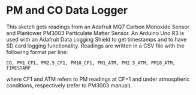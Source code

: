 # PM and CO Data Logger
This sketch gets readings from an Adafruit MQ7 Carbon Monoxide Sensor 
and Plantower PM3003 Particulate Matter Sensor. An Arduino Uno R3 is used
with an Adafruit Data Logging Shield to get timestamps and to have SD card 
logging functionality. Readings are written in a CSV file with the following
format per line:

`CO, PM1_CF1, PM2.5_CF1, PM10_CF1, PM1_ATM, PM2.5_ATM, PM10_ATM, TIMESTAMP`

where CF1 and ATM refers to PM readings at CF=1 and under atmospheric
conditions, respectively (refer to PM3003 manual).
